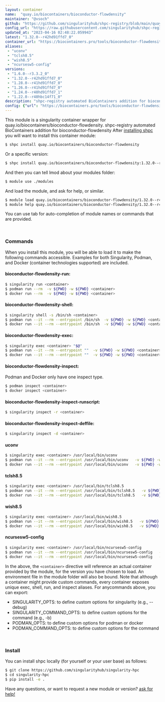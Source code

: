 ```yaml
---
layout: container
name:  "quay.io/biocontainers/bioconductor-flowdensity"
maintainer: "@vsoch"
github: "https://github.com/singularityhub/shpc-registry/blob/main/quay.io/biocontainers/bioconductor-flowdensity/container.yaml"
config_url: "https://raw.githubusercontent.com/singularityhub/shpc-registry/main/quay.io/biocontainers/bioconductor-flowdensity/container.yaml"
updated_at: "2023-04-16 02:48:22.059943"
latest: "1.32.0--r42hd91ffd7_0"
container_url: "https://biocontainers.pro/tools/bioconductor-flowdensity"
aliases:
 - "uconv"
 - "tclsh8.5"
 - "wish8.5"
 - "ncursesw5-config"
versions:
 - "1.6.0--r3.3.2_0"
 - "1.32.0--r42hd91ffd7_0"
 - "1.28.0--r41hd91ffd7_0"
 - "1.26.0--r41hd91ffd7_0"
 - "1.24.0--r40hd91ffd7_1"
 - "1.22.0--r40hbc14f71_0"
description: "shpc-registry automated BioContainers addition for bioconductor-flowdensity"
config: {"url": "https://biocontainers.pro/tools/bioconductor-flowdensity", "maintainer": "@vsoch", "description": "shpc-registry automated BioContainers addition for bioconductor-flowdensity", "latest": {"1.32.0--r42hd91ffd7_0": "sha256:a44885f49467dbeec0d9e89efcf80343789376a4681c48a6df7a9f3fd1f41378"}, "tags": {"1.6.0--r3.3.2_0": "sha256:c768a35bc18cd010a55d28284153632eeaed324512d81a5032020a6eccfc6986", "1.32.0--r42hd91ffd7_0": "sha256:a44885f49467dbeec0d9e89efcf80343789376a4681c48a6df7a9f3fd1f41378", "1.28.0--r41hd91ffd7_0": "sha256:e64f16896d03c5acb65f2166fe8144490fb9cfb256d4afa2e2b3f92936a4a94e", "1.26.0--r41hd91ffd7_0": "sha256:fecd302e36feb7756cc24889823fcd3cdc9c428a9126d670d49776e1d97f69ed", "1.24.0--r40hd91ffd7_1": "sha256:1d0af0318cecd6db568a6ac6167588670c1d79c1c09237445eeb4669833ac380", "1.22.0--r40hbc14f71_0": "sha256:9c92d8703e269526f098bcb7183c9136ada67aca3d0a3864ce65e2810c942520"}, "docker": "quay.io/biocontainers/bioconductor-flowdensity", "aliases": {"uconv": "/usr/local/bin/uconv", "tclsh8.5": "/usr/local/bin/tclsh8.5", "wish8.5": "/usr/local/bin/wish8.5", "ncursesw5-config": "/usr/local/bin/ncursesw5-config"}}
---
```


This module is a singularity container wrapper for quay.io/biocontainers/bioconductor-flowdensity.
shpc-registry automated BioContainers addition for bioconductor-flowdensity
After [installing shpc](#install) you will want to install this container module:


```bash
$ shpc install quay.io/biocontainers/bioconductor-flowdensity
```

Or a specific version:

```bash
$ shpc install quay.io/biocontainers/bioconductor-flowdensity:1.32.0--r42hd91ffd7_0
```

And then you can tell lmod about your modules folder:

```bash
$ module use ./modules
```

And load the module, and ask for help, or similar.

```bash
$ module load quay.io/biocontainers/bioconductor-flowdensity/1.32.0--r42hd91ffd7_0
$ module help quay.io/biocontainers/bioconductor-flowdensity/1.32.0--r42hd91ffd7_0
```

You can use tab for auto-completion of module names or commands that are provided.

<br>

### Commands

When you install this module, you will be able to load it to make the following commands accessible.
Examples for both Singularity, Podman, and Docker (container technologies supported) are included.

#### bioconductor-flowdensity-run:

```bash
$ singularity run <container>
$ podman run --rm  -v ${PWD} -w ${PWD} <container>
$ docker run --rm  -v ${PWD} -w ${PWD} <container>
```

#### bioconductor-flowdensity-shell:

```bash
$ singularity shell -s /bin/sh <container>
$ podman run --it --rm --entrypoint /bin/sh  -v ${PWD} -w ${PWD} <container>
$ docker run --it --rm --entrypoint /bin/sh  -v ${PWD} -w ${PWD} <container>
```

#### bioconductor-flowdensity-exec:

```bash
$ singularity exec <container> "$@"
$ podman run --it --rm --entrypoint ""  -v ${PWD} -w ${PWD} <container> "$@"
$ docker run --it --rm --entrypoint ""  -v ${PWD} -w ${PWD} <container> "$@"
```

#### bioconductor-flowdensity-inspect:

Podman and Docker only have one inspect type.

```bash
$ podman inspect <container>
$ docker inspect <container>
```

#### bioconductor-flowdensity-inspect-runscript:

```bash
$ singularity inspect -r <container>
```

#### bioconductor-flowdensity-inspect-deffile:

```bash
$ singularity inspect -d <container>
```


#### uconv

```bash
$ singularity exec <container> /usr/local/bin/uconv
$ podman run --it --rm --entrypoint /usr/local/bin/uconv   -v ${PWD} -w ${PWD} <container> -c " $@"
$ docker run --it --rm --entrypoint /usr/local/bin/uconv   -v ${PWD} -w ${PWD} <container> -c " $@"
```


#### tclsh8.5

```bash
$ singularity exec <container> /usr/local/bin/tclsh8.5
$ podman run --it --rm --entrypoint /usr/local/bin/tclsh8.5   -v ${PWD} -w ${PWD} <container> -c " $@"
$ docker run --it --rm --entrypoint /usr/local/bin/tclsh8.5   -v ${PWD} -w ${PWD} <container> -c " $@"
```


#### wish8.5

```bash
$ singularity exec <container> /usr/local/bin/wish8.5
$ podman run --it --rm --entrypoint /usr/local/bin/wish8.5   -v ${PWD} -w ${PWD} <container> -c " $@"
$ docker run --it --rm --entrypoint /usr/local/bin/wish8.5   -v ${PWD} -w ${PWD} <container> -c " $@"
```


#### ncursesw5-config

```bash
$ singularity exec <container> /usr/local/bin/ncursesw5-config
$ podman run --it --rm --entrypoint /usr/local/bin/ncursesw5-config   -v ${PWD} -w ${PWD} <container> -c " $@"
$ docker run --it --rm --entrypoint /usr/local/bin/ncursesw5-config   -v ${PWD} -w ${PWD} <container> -c " $@"
```



In the above, the `<container>` directive will reference an actual container provided
by the module, for the version you have chosen to load. An environment file in the
module folder will also be bound. Note that although a container
might provide custom commands, every container exposes unique exec, shell, run, and
inspect aliases. For anycommands above, you can export:

 - SINGULARITY_OPTS: to define custom options for singularity (e.g., --debug)
 - SINGULARITY_COMMAND_OPTS: to define custom options for the command (e.g., -b)
 - PODMAN_OPTS: to define custom options for podman or docker
 - PODMAN_COMMAND_OPTS: to define custom options for the command

<br>

### Install

You can install shpc locally (for yourself or your user base) as follows:

```bash
$ git clone https://github.com/singularityhub/singularity-hpc
$ cd singularity-hpc
$ pip install -e .
```

Have any questions, or want to request a new module or version? [ask for help!](https://github.com/singularityhub/singularity-hpc/issues)